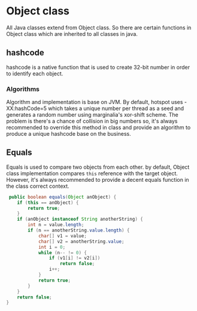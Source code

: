# Object class

All Java classes extend from Object class. So there are certain functions in Object class which are inherited to all
classes in java.

## hashcode

hashcode is a native function that is used to create 32-bit number in order to identify each object.

### Algorithms

Algorithm and implementation is base on JVM. By default, hotspot uses -XX:hashCode=5 which takes a unique number per
thread as a seed and generates a random number using marginalia's xor-shift scheme.
The problem is there's a chance of collision in big numbers so, it's always recommended to override this method in class
and provide an algorithm to produce a unique hashcode base on the business.

## Equals

Equals is used to compare two objects from each other. by default, Object class implementation compares `this`
reference with the target object. However, it's always recommended to provide a decent equals function in the class
correct context.

```java
 public boolean equals(Object anObject) {
    if (this == anObject) {
        return true;
    }
    if (anObject instanceof String anotherString) {
        int n = value.length;
        if (n == anotherString.value.length) {
            char[] v1 = value;
            char[] v2 = anotherString.value;
            int i = 0;
            while (n-- != 0) {
                if (v1[i] != v2[i])
                    return false;
                i++;
            }
            return true;
        }
    }
    return false;
}
```
